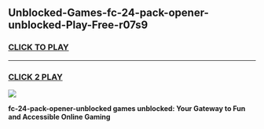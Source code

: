 
## Unblocked-Games-fc-24-pack-opener-unblocked-Play-Free-r07s9
<h3>
<a href="https://premium76.site?title=fc-24-pack-opener-unblocked&ref=23A">CLICK TO PLAY</a></h3>
<hr>

<h3>
<a href="https://premium76.site?title=fc-24-pack-opener-unblocked&ref=23A">CLICK 2 PLAY</a>
  
</h3>

<a href="https://premium76.site?title=fc-24-pack-opener-unblocked&ref=23A"><img src="https://clearcache.store/games.png"></a>


**fc-24-pack-opener-unblocked games unblocked: Your Gateway to Fun and Accessible Online Gaming**
